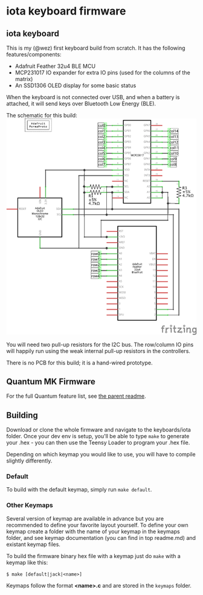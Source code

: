 iota keyboard firmware
======================

## iota keyboard

This is my (@wez) first keyboard build from scratch.  It has the following features/components:

- Adafruit Feather 32u4 BLE MCU
- MCP231017 IO expander for extra IO pins (used for the columns of the matrix)
- An SSD1306 OLED display for some basic status

When the keyboard is not connected over USB, and when a battery is attached, it
will send keys over Bluetooth Low Energy (BLE).

The schematic for this build: ![schematic](schematic.png)

You will need two pull-up resistors for the I2C bus.  The row/column IO pins
will happily run using the weak internal pull-up resistors in the controllers.

There is no PCB for this build; it is a hand-wired prototype.

## Quantum MK Firmware

For the full Quantum feature list, see [the parent readme](/).

## Building

Download or clone the whole firmware and navigate to the keyboards/iota folder. Once your dev env is setup, you'll be able to type `make` to generate your .hex - you can then use the Teensy Loader to program your .hex file. 

Depending on which keymap you would like to use, you will have to compile slightly differently.

### Default

To build with the default keymap, simply run `make default`.

### Other Keymaps

Several version of keymap are available in advance but you are recommended to define your favorite layout yourself. To define your own keymap create a folder with the name of your keymap in the keymaps folder, and see keymap documentation (you can find in top readme.md) and existant keymap files.

To build the firmware binary hex file with a keymap just do `make` with a keymap like this:

```
$ make [default|jack|<name>]
```

Keymaps follow the format **__\<name\>.c__** and are stored in the `keymaps` folder.
